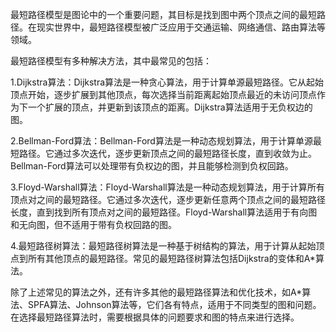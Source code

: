 最短路径模型是图论中的一个重要问题，其目标是找到图中两个顶点之间的最短路径。在现实世界中，最短路径模型被广泛应用于交通运输、网络通信、路由算法等领域。

最短路径模型有多种解决方法，其中最常见的包括：

1.Dijkstra算法：Dijkstra算法是一种贪心算法，用于计算单源最短路径。它从起始顶点开始，逐步扩展到其他顶点，每次选择当前距离起始顶点最近的未访问顶点作为下一个扩展的顶点，并更新到该顶点的距离。Dijkstra算法适用于无负权边的图。

2.Bellman-Ford算法：Bellman-Ford算法是一种动态规划算法，用于计算单源最短路径。它通过多次迭代，逐步更新顶点之间的最短路径长度，直到收敛为止。Bellman-Ford算法可以处理带有负权边的图，并且能够检测到负权回路。

3.Floyd-Warshall算法：Floyd-Warshall算法是一种动态规划算法，用于计算所有顶点对之间的最短路径。它通过多次迭代，逐步更新任意两个顶点之间的最短路径长度，直到找到所有顶点对之间的最短路径。Floyd-Warshall算法适用于有向图和无向图，但不适用于带有负权回路的图。

4.最短路径树算法：最短路径树算法是一种基于树结构的算法，用于计算从起始顶点到所有其他顶点的最短路径。常见的最短路径树算法包括Dijkstra的变体和A*算法。

除了上述常见的算法之外，还有许多其他的最短路径算法和优化技术，如A*算法、SPFA算法、Johnson算法等，它们各有特点，适用于不同类型的图和问题。在选择最短路径算法时，需要根据具体的问题要求和图的特点来进行选择。